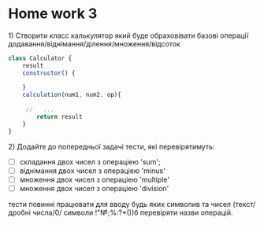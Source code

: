 # Home work 3

1\) Створити класс калькулятор який буде обраховівати базові операції додавання/віднімання/ділення/множення/відсоток

```javascript
class Calculator {
    result
    constructor() {
        
    }
    calculation(num1, num2, op){
        
     //   ...
        return result
    }
}
```

2\) Додайте до попередньої задачі тести, які перевірятимуть:

* [ ] складання двох чисел з операціею 'sum';
* [ ] віднімання двох чисел з операціею 'minus'
* [ ] множення двох чисел з операціею 'multiple'
* [ ] множення двох чисел з операціею 'division'

тести повинні працювати для вводу будь яких символив та чисел (текст/дробні числа/0/ символи !"№;%:?\*())б перевіряти назви операцій.
